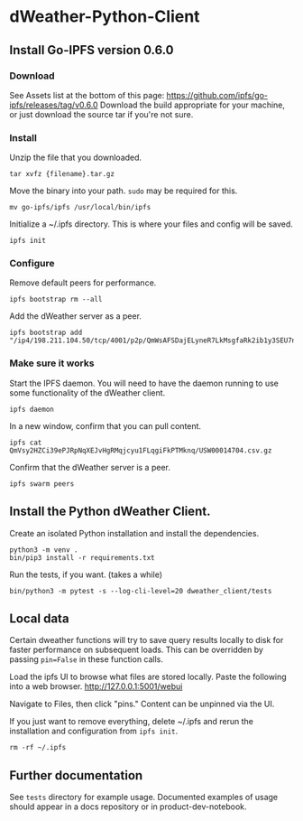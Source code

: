 # dWeather-Python-Client

## Install Go-IPFS version 0.6.0

### Download
See Assets list at the bottom of this page: https://github.com/ipfs/go-ipfs/releases/tag/v0.6.0
Download the build appropriate for your machine, or just download the source tar if you're not sure.

### Install

Unzip the file that you downloaded.

    tar xvfz {filename}.tar.gz

Move the binary into your path. `sudo` may be required for this.

    mv go-ipfs/ipfs /usr/local/bin/ipfs

Initialize a ~/.ipfs directory. This is where your files and config will be saved.

    ipfs init

### Configure

Remove default peers for performance.

    ipfs bootstrap rm --all

Add the dWeather server as a peer.

    ipfs bootstrap add  "/ip4/198.211.104.50/tcp/4001/p2p/QmWsAFSDajELyneR7LkMsgfaRk2ib1y3SEU7nQuXSNPsQV"

### Make sure it works

Start the IPFS daemon. You will need to have the daemon running to use some functionality of the dWeather client.

    ipfs daemon

In a new window, confirm that you can pull content.

    ipfs cat QmVsy2HZCi39ePJRpNqXEJvHgRMqjcyu1FLqgiFkPTMknq/USW00014704.csv.gz

Confirm that the dWeather server is a peer.

    ipfs swarm peers

## Install the Python dWeather Client.

Create an isolated Python installation and install the dependencies.

    python3 -m venv .
    bin/pip3 install -r requirements.txt

Run the tests, if you want. (takes a while)

    bin/python3 -m pytest -s --log-cli-level=20 dweather_client/tests

## Local data

Certain dweather functions will try to save query results locally to disk for faster performance on subsequent loads. This can be overridden by passing `pin=False` in these function calls.

Load the ipfs UI to browse what files are stored locally. Paste the following into a web browser. http://127.0.0.1:5001/webui

Navigate to Files, then click "pins." Content can be unpinned via the UI.

If you just want to remove everything, delete ~/.ipfs and rerun the installation and configuration from `ipfs init`.

    rm -rf ~/.ipfs

## Further documentation

See `tests` directory for example usage. Documented examples of usage should appear in a docs repository or in product-dev-notebook.
